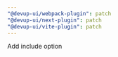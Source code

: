 ```yaml
---
"@devup-ui/webpack-plugin": patch
"@devup-ui/next-plugin": patch
"@devup-ui/vite-plugin": patch
---
```


Add include option
